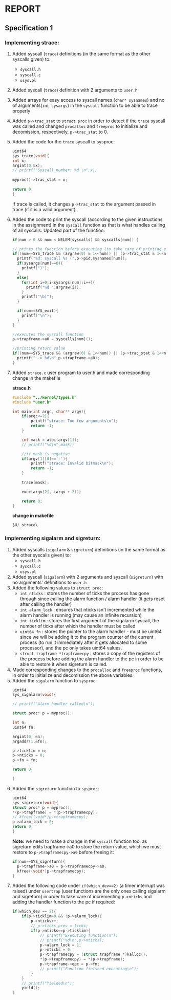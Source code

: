 # REPORT

##  Specification 1

### Implementing strace:
1. Added syscall (`trace`) definitions (in the same format as the other syscalls given) to:
    * `syscall.h`
    * `syscall.c`
    * `usys.pl`
2. Added syscall (`trace`) definition with 2 arguments to `user.h`
3. Added arrays for easy access to syscall names (`char* sysnames`) and no of arguments(`int sysargs`) in the `syscall` function to be able to trace properly
4. Added `p->trac_stat` to `struct proc` in order to detect if the `trace` syscall was called and changed `procalloc` and `freeproc` to initialize and decomission, respectively, `p->trac_stat` to 0.
5. Added the code for the `trace` syscall to sysproc:
    ```C
    uint64
    sys_trace(void){
    int x;
    argint(0,&x);
    // printf("Syscall number: %d \n",x);
  
    myproc()->trac_stat = x;
  
    return 0;
    }
    ```
    If trace is called, it changes  `p->trac_stat` to the argument passed in trace (if it is a valid argument).
6. Added the code to print the syscall (according to the given instructions in the assignment) in the `syscall` function as that is what handles calling of all syscalls.
    Updated part of the function:
    ```C
    if(num > 0 && num < NELEM(syscalls) && syscalls[num]) {

    // prints the function before executing (to take care of printing exit, as it doesn't return), and also taking care of printing trace as p->trac_stat hasn't been changed yet 
    if((num==SYS_trace && (argraw(0) & 1<<num)) || (p->trac_stat & 1<<num)){
      printf("%d: syscall %s (",p->pid,sysnames[num]);
      if(sysargs[num]==0){
        printf(")");
      }
      else{
        for(int i=0;i<sysargs[num];i++){
          printf("%d ",argraw(i));
        }
        printf("\b)");
      }

      if(num==SYS_exit){
        printf("\n");
      }
    }

    //executes the syscall function
    p->trapframe->a0 = syscalls[num]();

    //printing return value
    if((num==SYS_trace && (argraw(0) & 1<<num)) || (p->trac_stat & 1<<num)){
      printf(" -> %d\n",p->trapframe->a0);
    }
    ```
7. Added `strace.c` user program to user.h and made corresponding change in the makefile

    <b>strace.h</b>
    ```C
    #include "../kernel/types.h"
    #include "user.h"

    int main(int argc, char** argv){
        if(argc<=2){
            printf("strace: Too few arguments\n");
            return -1;
        }

        int mask = atoi(argv[1]);
        // printf("%d\n",mask);

        //if mask is negative
        if(argv[1][0]=='-'){
            printf("strace: Invalid bitmask\n");
            return -1;
        }
        
        trace(mask);

        exec(argv[2], (argv + 2));

        return 0;
    }
    ```

    <b>change in makefile</b>
    ```S
    $U/_strace\
    ```


### Implementing sigalarm and sigreturn:

1. Added syscalls (`sigalarm` & `sigreturn`) definitions (in the same format as the other syscalls given) to:
    * `syscall.h`
    * `syscall.c`
    * `usys.pl`
2. Added syscall (`sigalarm`) with 2 arguments and syscall (`sigreturn`) with no arguments' definitions to `user.h`
3. Added the following values to `struct proc`:
    * `int nticks` : stores the number of ticks the process has gone through since calling the alarm function / alarm handler (it gets reset after calling the handler)
    * `int alarm_lock` : ensures that nticks isn't incremented while the alarm handler is running (may cause an infinite recursion)
    * `int ticklim` : stores the first argument of the sigalarm syscall, the number of ticks after which the handler must be called
    * `uint64 fn` : stores the pointer to the alarm handler - must be uint64 since we will be adding it to the program counter of the current process (to run it immediately after it gets allocated to some processor), and the pc only takes uint64 values.
    * `struct trapframe *trapframecpy` : stores a copy of the registers of the process before adding the alarm handler to the pc in order to be able to restore it when sigreturn is called.
4. Made corresponding changes to the `procalloc` and `freeproc` functions, in order to initialize and decomission the above variables.
5. Added the `sigalarm` function to `sysproc`:
    ```C
    uint64
    sys_sigalarm(void){

    // printf("Alarm handler called\n");

    struct proc* p = myproc();
    
    int n;
    uint64 fn;

    argint(0, &n);
    argaddr(1,&fn);

    p->ticklim = n;
    p->nticks = 0;
    p->fn = fn;

    return 0;

    }
    ```
6. Added the `sigreturn` function to `sysproc`:
    ```C
    uint64
    sys_sigreturn(void){
    struct proc* p = myproc();
    *(p->trapframe) = *(p->trapframecpy);
    // kfree((void*)p->trapframecpy);
    p->alarm_lock = 0;
    return 0;
    }
    ```
    **Note:** we need to make a change in the `syscall` function too, as sigreturn edits trapframe->a0 to store the return value, which we must restore to `p->trapframecpy->a0` before freeing it:
    ```C
    if(num==SYS_sigreturn){
      p->trapframe->a0 = p->trapframecpy->a0;
      kfree((void*)p->trapframecpy);
    }
    ```
7. Added the following code under `if(which_dev==2)` (a timer interrupt was raised) under `usertrap` (user functions are the only ones calling sigalarm and sigreturn) in order to take care of incrementing `p->nticks` and adding the handler function to the pc if required:
    ```C
    if(which_dev == 2){
        if(p->ticklim>0 && !p->alarm_lock){
            p->nticks++;
            // p->ticks_prev = ticks;
            if(p->nticks==p->ticklim){
                // printf("Executing function\n");
                // printf("%d\n",p->nticks);
                p->alarm_lock = 1;
                p->nticks = 0;
                p->trapframecpy = (struct trapframe *)kalloc();
                *(p->trapframecpy) = *(p->trapframe);
                p->trapframe->epc = p->fn;
                // printf("Function finished executing\n");
            }
        }
        // printf("Yielded\n");
        yield();
    }
    ```